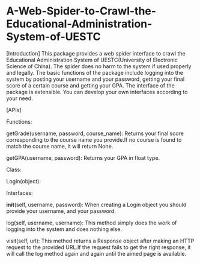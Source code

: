 # A-Web-Spider-to-Crawl-the-Educational-Administration-System-of-UESTC

[Introduction]
	This package provides a web spider interface to crawl the Educational Administration System of UESTC(University of Electronic Science of China). The spider does no harm to the system if used properly and legally. 
	The basic functions of the package include logging into the system by posting your username and your password, getting your final score of a certain course and getting your GPA. 
	The interface of the package is extensible. You can develop your own interfaces according to your need.

[APIs]
	
Functions:
	
getGrade(username, password, course_name):
  Returns your final score corresponding to the course name you provide.If no course is found to match the course name, it will return None.
		
getGPA(username, password):
  Returns your GPA in float type.
	
Class:
	
Login(object):
		
Interfaces:
			
__init__(self, username, password):
  When creating a Login object you should provide your username, and your password.
			
log(self, username, username):
  This method simply does the work of logging into the system and does nothing else.
				
visit(self, url):
  This method returns a Response object after making an HTTP request to the provided URL.If the request fails to get the right response, it will call the log method again and again until the aimed page is available.
